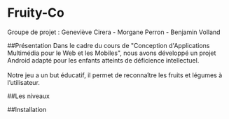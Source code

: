 Fruity-Co
=========
Groupe de projet : Geneviève Cirera - Morgane Perron - Benjamin Volland


##Présentation
Dans le cadre du cours de "Conception d'Applications Multimédia pour le Web et les Mobiles", nous avons développé un projet Android adapté pour les enfants atteints de déficience intellectuel. <br><br>
Notre jeu a un but éducatif, il permet de reconnaître les fruits et légumes à l’utilisateur.

##Les niveaux

##Installation







